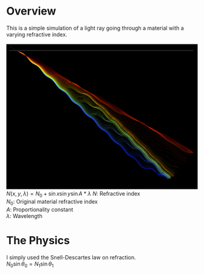 # Overview
This is a simple simulation of a light ray going through a material with a varying refractive index.<br /><br />
![A light path](example.png)<br />
$N(x,y,\lambda) = N_0 + \sin x \sin y \sin A*\lambda$
$N$: Refractive index<br />
$N_0$: Original material refractive index<br />
$A$: Proportionality constant<br />
$\lambda$: Wavelength<br />
# The Physics
I simply used the Snell-Descartes law on refraction. <br />
$N_0 \sin \theta_0 = N_1 \sin \theta_1$ <br />
